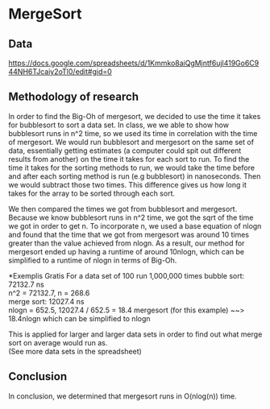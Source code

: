 # MergeSort

## Data
https://docs.google.com/spreadsheets/d/1Kmmko8aiQgMjntf6ujl419Go6C944NH6TJcaiy2oTl0/edit#gid=0
## Methodology of research
In order to find the Big-Oh of mergesort, we decided to use the time it takes for bubblesort to sort a data set. In class, we we able to show how bubblesort runs in n^2 time, so we used its time in correlation with the time of mergesort. 
We would run bubblesort and mergesort on the same set of data, essentially getting estimates (a computer could spit out different results from another) on the time it takes for each sort to run.
To find the time it takes for the sorting methods to run, we would take the time before and after each sorting method is run (e.g bubblesort) in nanoseconds. Then we would subtract those two times. 
This difference gives us how long it takes for the array to be sorted through each sort. 

We then compared the times we got from bubblesort and mergesort. Because we know bubblesort runs in n^2 time, we got the sqrt of the time we got in order to get n.
To incorporate n, we used a base equation of nlogn and found that the time that we got from mergesort was around 10 times greater than the value achieved from nlogn.
As a result, our method for mergesort ended up having a runtime of around 10nlogn, which can be simplified to a runtime of nlogn in terms of Big-Oh.


*Exemplis Gratis
For a data set of 100 run 1,000,000 times
bubble sort: 72132.7 ns  
n^2 = 72132.7, n = 268.6   
merge sort: 12027.4 ns   
nlogn = 652.5, 12027.4 / 652.5 = 18.4
mergesort (for this example) ~~> 18.4nlogn
which can be simplified to nlogn   

This is applied for larger and larger data sets in order to find out what merge sort on average would run as.		
(See more data sets in the spreadsheet)

## Conclusion

In conclusion, we determined that mergesort runs in O(nlog(n)) time.
